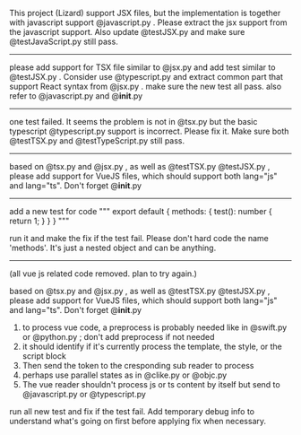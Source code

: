 This project (Lizard) support JSX files, but the implementation is together with javascript support @javascript.py . Please extract the jsx support from the javascript support. Also update @testJSX.py and make sure @testJavaScript.py still pass.

---------

please add support for TSX file similar to @jsx.py and add test similar to @testJSX.py . Consider use @typescript.py and extract common part that support React syntax from @jsx.py . make sure the new test all pass. also refer to @javascript.py and @__init__.py 

---------

one test failed. It seems the problem is not in @tsx.py but the basic typescript @typescript.py support is incorrect. Please fix it. Make sure both @testTSX.py and @testTypeScript.py still pass.

---------

based on @tsx.py and @jsx.py , as well as @testTSX.py @testJSX.py , please add support for VueJS files, which should support both lang="js" and lang="ts". Don't forget @__init__.py 

---------

add a new test for code
"""
        export default {
            methods: { 
                test(): number {
                    return 1;
                }
            }
        }
        """

run it and make the fix if the test fail. Please don't hard code the name 'methods'. It's just a nested object and can be anything.

---------

(all vue js related code removed. plan to try again.)

based on @tsx.py and @jsx.py , as well as @testTSX.py @testJSX.py , please add support for VueJS files, which should support both lang="js" and lang="ts". Don't forget @__init__.py 

1. to process vue code, a preprocess is probably needed like in @swift.py or @python.py ; don't add preprocess if not needed
2. it should identify if it's currently process the template, the style, or the script block
3. Then send the token to the cresponding sub reader to process
4. perhaps use parallel states as in @clike.py or @objc.py 
5. The vue reader shouldn't process js or ts content by itself but send to @javascript.py or @typescript.py 

run all new test and fix if the test fail. Add temporary debug info to understand what's going on first before applying fix when necessary.